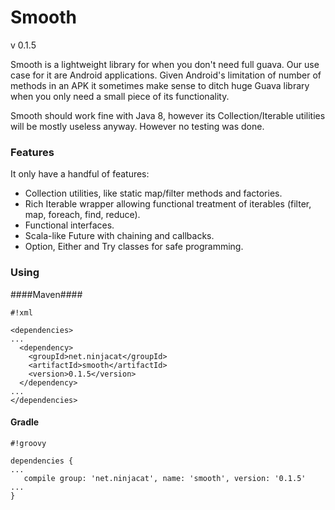 # Smooth #

v 0.1.5

Smooth is a lightweight library for when you don't need full guava. 
Our use case for it are Android applications. Given Android's limitation of number of methods in an APK it sometimes make sense to ditch huge Guava library when you only need a small piece of its functionality.

Smooth should work fine with Java 8, however its Collection/Iterable utilities will be mostly useless anyway. However no testing was done.

### Features ###
It only have a handful of features:
  
  * Collection utilities, like static map/filter methods and factories.
  * Rich Iterable wrapper allowing functional treatment of iterables (filter, map, foreach, find, reduce).
  * Functional interfaces.
  * Scala-like Future with chaining and callbacks.
  * Option, Either and Try classes for safe programming.

### Using ###


####Maven####

```
#!xml

<dependencies>
...
  <dependency>
    <groupId>net.ninjacat</groupId>
    <artifactId>smooth</artifactId>
    <version>0.1.5</version>
  </dependency>
...
</dependencies>
```

#### Gradle ####

```
#!groovy

dependencies {
...
   compile group: 'net.ninjacat', name: 'smooth', version: '0.1.5'
...
}
```